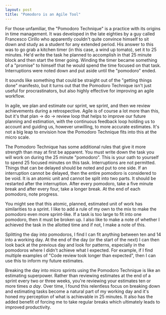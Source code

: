 ```yaml
---
layout: post
title: "Pomodoro is an Agile Tool"
---
```


For those unfamiliar, the "Pomodoro Technique" is a practice with its origins in time management. It was developed in the late eighties by a guy called Francesco Cirillo who apparently couldn't quite convince himself to sit down and study as a student for any extended period. His answer to this was to go grab a kitchen timer (in this case, a wind up tomato), set it to 25 minutes. He'd write the task he planned to accomplish in that 25 minute block and then start the timer going. Winding the timer became something of a "promise" to himself that he would spend the time focused on that task. Interruptions were noted down and put aside until the "pomodoro" ended.

It sounds like something that could be straight out of the "getting things done" manifesto, but it turns out that the Pomodoro Technique isn't just useful for procrastinators, but also highly effective for improving an agile workflow.

In agile, we plan and estimate our sprint, we sprint, and then we review achievements during a retrospective. Agile is of course a lot more than this, but it's that plan -> do -> review loop that helps to improve our future planning and estimation, with the continuous feedback loop holding us to account and guiding us, however unwilling, to more accurate estimates. It's not a big leap to envision how the Pomodoro Technique fits into this at the micro scale.

The Pomodoro Technique has some additional rules that give it more strength than may at first be apparent. You must write down the task you will work on during the 25 minute "pomodoro". This is your oath to yourself to spend 25 focused minutes on this task. Interruptions are not permitted. Things that can be delayed should be noted and put to one side. If an interruption cannot be delayed, then the entire pomodoro is considered to be void. It is an atomic unit and cannot be split into two parts. It should be restarted after the interruption. After every pomodoro, take a five minute break and after every four, take a longer break. At the end of each pomodoro, note progress.

You might see that this atomic, planned, estimated unit of work has similarities to a sprint. I like to add a rule of my own to the mix to make the pomodoro even more sprint-like. If a task is too large to fit into one pomodoro, then it must be broken up. I also like to make a note of whether I achieved the task in the allotted time and if not, I make a note of this.

Splitting the day into pomodoros, I find I can fit anything between ten and 14 into a working day. At the end of the day (or the start of the next) I can then look back at the previous day and look for patterns, especially in the pomodoros where I didn't achieve what I expected. For example, if I find multiple examples of "Code review took longer than expected", then I can use this to inform my future estimates.

Breaking the day into micro sprints using the Pomodoro Technique is like an estimating superpower. Rather than reviewing estimates at the end of a sprint every two or three weeks, you're reviewing your estimates ten or more times _a day_. Over time, I found this relentless focus on breaking down and estimating tasks become a natural part of my working day and it's honed my perception of what is achievable in 25 minutes. It also has the added benefit of forcing me to take regular breaks which ultimately leads to improved productivity.
